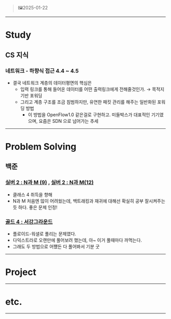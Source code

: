 > 🖼️2025-01-22
> 

---

# Study

## CS 지식

### 네트워크 - 하향식 접근 4.4 ~ 4.5

- 결국 네트워크 계층의 데이터평면의 핵심은
    - 입력 링크를 통해 들어온 데이터를 어떤 출력링크에게 전해줄것인가. → 목적지 기반 포워딩
    - 그리고 계층 구조를 조금 침범하지만, 유연한 패킷 관리를 해주는 일반화된 포워딩 방법
        - 이 방법을 OpenFlow1.0 같은걸로 구현하고. 미들박스가 대표적인 기기였으며, 요즘은 SDN 으로 넘어가는 추세

---

# Problem Solving

## 백준

### [실버 2 : N과 M (9)](https://www.acmicpc.net/problem/15663) , [실버 2 : N과 M(12)](https://www.notion.so/1-22-1833cde69a3380c78a2dc7c78d8377cc?pvs=21)

- 클래스 4 취득을 향해
- N과 M 처음엔 많이 어려웠는데, 백트래킹과 재귀에 대해선 확실히 공부 잘시켜주는듯 하다. 좋은 문제 인정!

### [골드 4 : 서강그라운드](https://www.acmicpc.net/problem/14938)

- 플로이드-워셜로 풀리는 문제였다.
- 다익스트라로 오랜만에 풀어보려 했는데, 아~ 이거 풀때마다 까먹는다.
- 그래도 두 방법으로 어쩄든 다 풀어봐서 기분 굿

---

# Project

---

# etc.

---
